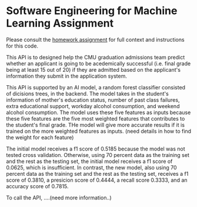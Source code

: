 # Software Engineering for Machine Learning Assignment

Please consult the [homework assignment](https://cmu-313.github.io//assignments/hw4) for full context and instructions for this code.

This API is to designed help the CMU graduation admissions team predict whether an applicant is going to be acedemically
successful (i.e. final grade being at least 15 out of 20) if they are admitted based on the applicant's information they submit in the application system.

This API is supported by an AI model, a random forest classifier consisted of dicisions trees, in the backend. The model takes in
the student's information of mother's education status, number of past class failures, extra educational support, workday alcohol 
consumption, and weekend alcohol consumption. The model uses these five features as inputs because these five features are the 
five most weighted features that contributes to the student's final grade. THe model will give more accurate results if it is
trained on the more weighted features as inputs. (need details in how to find the weight for each feature)

The initial model receives a f1 score of 0.5185 because the model was not tested cross validation. Otherwise, using 70 percent 
data as the training set and the rest as the testing set, the initial model receives a f1 score of 0.0625, which is insufficient.
In contrast, the new model, also using 70 percent data as the training set and the rest as the testing set, receives a f1 score
of 0.3810, a presicion score of 0.4444, a recall score 0.3333, and an accuracy score of 0.7815.

To call the API, ....(need more information..)